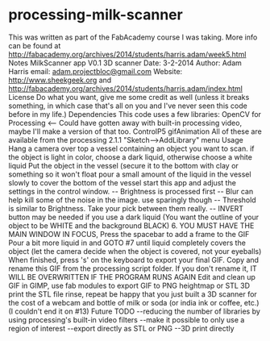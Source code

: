 # processing-milk-scanner
This was written as part of the FabAcademy course I was taking. More info can be found at http://fabacademy.org/archives/2014/students/harris.adam/week5.html  Notes MilkScanner app V0.1 3D scanner  Date: 3-2-2014  Author: Adam Harris  email: adam.projectbloc@gmail.com  Website: http://www.sheekgeek.org and  http://fabacademy.org/archives/2014/students/harris.adam/index.html  License Do what you want, give me some credit as well (unless it breaks something, in which case that's all on you and I've never seen this code before in my life.)  Dependencies This code uses a few libraries:  OpenCV for Processing &lt;-- Could have gotten away with built-in processing video, maybe I'll make a version of that too.  ControlP5  gifAnimation  All of these are available from the processing 2.1.1  "Sketch-->AddLibrary" menu  Usage  Hang a camera over top a vessel containing an object you want to scan.  if the object is light in color, choose a dark liquid, otherwise choose a white liquid  Put the object in the vessel (secure it to the bottom with clay or something so it won't float  pour a small amount of the liquid in the vessel slowly to cover the bottom of the vessel  start this app and adjust the settings in the control window.  -- Brightness is processed first  -- Blur can help kill some of the noise in the image. use sparingly though  -- Threshold is similar to Brightness. Take your pick between them really.  -- INVERT button may be needed if you use a dark liquid (You want the outline of your object to be WHITE and the background BLACK) 6. YOU MUST HAVE THE MAIN WINDOW IN FOCUS, Press the spacebar to add a frame to the GIF  Pour a bit more liquid in and GOTO #7 until liquid completely covers the object (let the camera decide when the object is covered, not your eyeballs)  When finished, press 's' on the keyboard to export your final GIF.  Copy and rename this GIF from the processing script folder. If you don't rename it, IT WILL BE OVERWRITTEN IF THE PROGRAM RUNS AGAIN  Edit and clean up GIF in GIMP,  use fab modules to export GIF to PNG heightmap or STL  3D print the STL file  rinse, repeat  be happy that you just built a 3D scanner for the cost of a webcam and bottle of milk or soda (or india ink or coffee, etc.) (I couldn't end it on #13)  Future TODO --reducing the number of libraries by using processing's built-in video filters  --make it possible to only use a region of interest  --export directly as STL or PNG  --3D print directly
